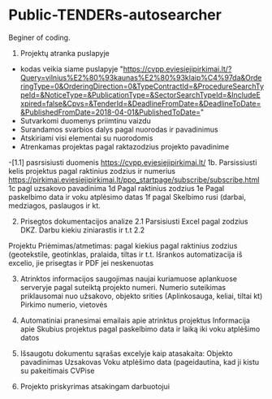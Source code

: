 # Public-TENDERs-autosearcher
Beginer of coding.

1.	Projektų atranka puslapyje 
  - kodas veikia siame puslapyje "https://cvpp.eviesiejipirkimai.lt/?Query=vilnius%E2%80%93kaunas%E2%80%93klaip%C4%97da&OrderingType=0&OrderingDirection=0&TypeContractId=&ProcedureSearchTypeId=&NoticeType=&PublicationType=&SectorSearchTypeId=&IncludeExpired=false&Cpvs=&TenderId=&DeadlineFromDate=&DeadlineToDate=&PublishedFromDate=2018-04-01&PublishedToDate="
  - Sutvarkomi duomenys priimtinu vaizdu
  - Surandamos svarbios dalys pagal nuorodas ir pavadinimus
  - Atskiriami visi elementai su nuorodomis
  - Atrenkamas projektas pagal raktazodzius projekto pavadinime 
  
  -[1.1] pasrsisiusti duomenis https://cvpp.eviesiejipirkimai.lt/
  1b. Parsissiusti kelis projektus pagal raktinius zodzius ir numerius      https://pirkimai.eviesiejipirkimai.lt/ppo_startpage/subscribe/subscribe.html
  1c pagl uzsakovo pavadinima
  1d Pagal raktinius zodzius
  1e Pagal paskelbimo data ir voku atplėsimo datas
  1f pagal Skelbimo rusi (darbai, medziagos, paslaugos ir kt.
  
  




2.	Prisegtos dokumentacijos analize
  2.1 Parsisiusti Excel pagal zodzius DKZ. Darbu kiekiu ziniarastis ir t.t
  2.2 
  
Projektu Priėmimas/atmetimas:
pagal kiekius
pagal raktinius zodzius (geotekstile, geotinklas, pralaida, tiltas ir t.t.
Išrankos automatizacija iš excelio, jie prisegtas ir PDF jei neskenuotas

3.	Atrinktos informacijos saugojimas naujai kuriamuose aplankuose serveryje pagal suteiktą projekto numeri. Numerio suteikimas priklausomai nuo užsakovo, objekto srities (Aplinkosauga, keliai, tiltai kt) Pirkimo numerio, vietovės
4.	Automatiniai pranesimai emailais apie atrinktus projektus
Informacija apie Skubius projektus pagal paskelbimo data ir laiką iki voku atplėšimo datos
5.	Išsaugotu dokumentu sąrašas excelyje kaip atasakaita:
Objekto pavadinimas
Uzsakovas
Voku atplėšimo data (pageidautina, kad ji kistu su pakeitimais CVPise

6.	Projekto priskyrimas atsakingam darbuotojui
